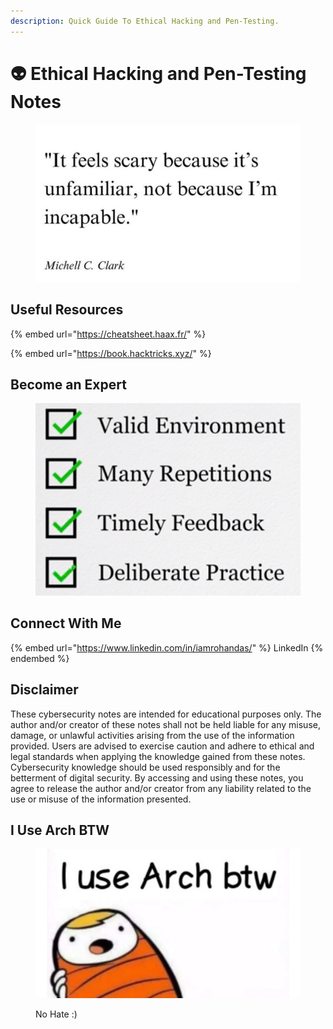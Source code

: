 ```yaml
---
description: Quick Guide To Ethical Hacking and Pen-Testing.
---
```


# 👽 Ethical Hacking and Pen-Testing Notes



<figure><img src=".gitbook/assets/image (45).png" alt=""><figcaption></figcaption></figure>



## Useful Resources

{% embed url="https://cheatsheet.haax.fr/" %}

{% embed url="https://book.hacktricks.xyz/" %}

## Become an Expert

<figure><img src=".gitbook/assets/image (151).png" alt=""><figcaption></figcaption></figure>



## Connect With Me

{% embed url="https://www.linkedin.com/in/iamrohandas/" %}
LinkedIn
{% endembed %}

## Disclaimer

These cybersecurity notes are intended for educational purposes only. The author and/or creator of these notes shall not be held liable for any misuse, damage, or unlawful activities arising from the use of the information provided. Users are advised to exercise caution and adhere to ethical and legal standards when applying the knowledge gained from these notes. Cybersecurity knowledge should be used responsibly and for the betterment of digital security. By accessing and using these notes, you agree to release the author and/or creator from any liability related to the use or misuse of the information presented.



## I Use Arch BTW

<figure><img src=".gitbook/assets/arch.jpg" alt=""><figcaption><p>No Hate :)</p></figcaption></figure>

